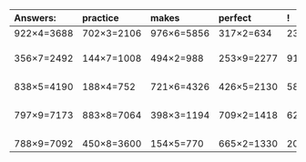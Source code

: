 | Answers: | practice | makes | perfect | ! |
| :--- | :--- | :--- | :--- | :--- |
| 922×4=3688 | 702×3=2106 | 976×6=5856 | 317×2=634 | 235×6=1410 | 
|   |   |   |   |   | 
|   |   |   |   |   | 
|   |   |   |   |   | 
| 356×7=2492 | 144×7=1008 | 494×2=988 | 253×9=2277 | 913×2=1826 | 
|   |   |   |   |   | 
|   |   |   |   |   | 
|   |   |   |   |   | 
|   |   |   |   |   | 
| 838×5=4190 | 188×4=752 | 721×6=4326 | 426×5=2130 | 587×8=4696 | 
|   |   |   |   |   | 
|   |   |   |   |   | 
|   |   |   |   |   | 
|   |   |   |   |   | 
| 797×9=7173 | 883×8=7064 | 398×3=1194 | 709×2=1418 | 629×6=3774 | 
|   |   |   |   |   | 
|   |   |   |   |   | 
|   |   |   |   |   | 
|   |   |   |   |   | 
| 788×9=7092 | 450×8=3600 | 154×5=770 | 665×2=1330 | 204×7=1428 | 
